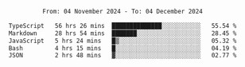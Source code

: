 <div align="center">
<p style="text-align: center;">
<!--START_SECTION:waka-->

```txt
From: 04 November 2024 - To: 04 December 2024

TypeScript   56 hrs 26 mins  ██████████████░░░░░░░░░░░   55.54 %
Markdown     28 hrs 54 mins  ███████░░░░░░░░░░░░░░░░░░   28.45 %
JavaScript   5 hrs 24 mins   █▒░░░░░░░░░░░░░░░░░░░░░░░   05.32 %
Bash         4 hrs 15 mins   █░░░░░░░░░░░░░░░░░░░░░░░░   04.19 %
JSON         2 hrs 48 mins   ▓░░░░░░░░░░░░░░░░░░░░░░░░   02.77 %
```

<!--END_SECTION:waka-->
</p>
</div>
